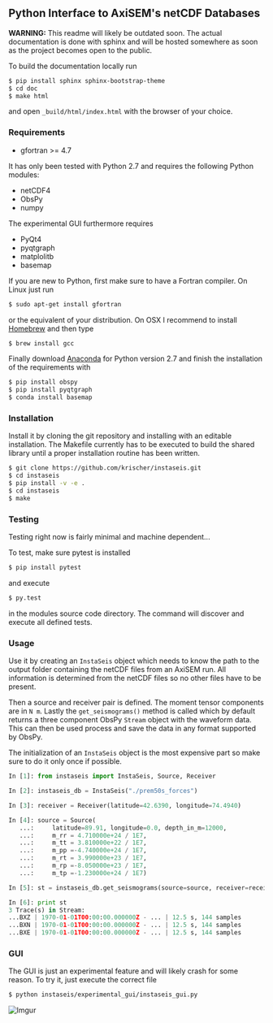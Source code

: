 ## Python Interface to AxiSEM's netCDF Databases


**WARNING:** This readme will likely be outdated soon. The actual documentation
is done with sphinx and will be hosted somewhere as soon as the project becomes
open to the public.

To build the documentation locally run

```bash
$ pip install sphinx sphinx-bootstrap-theme
$ cd doc
$ make html
```

and open `_build/html/index.html` with the browser of your choice.

### Requirements

* gfortran >= 4.7

It has only been tested with Python 2.7 and requires the following Python modules:

* netCDF4
* ObsPy
* numpy

The experimental GUI furthermore requires

* PyQt4
* pyqtgraph
* matplolitb
* basemap


If you are new to Python, first make sure to have a Fortran compiler. On Linux just run

```bash
$ sudo apt-get install gfortran
```

or the equivalent of your distribution. On OSX I recommend to install [Homebrew](http://brew.sh/) and then type

```bash
$ brew install gcc
```

Finally download [Anaconda](https://store.continuum.io/cshop/anaconda/) for Python version 2.7 and finish the installation of the requirements with

```bash
$ pip install obspy
$ pip install pyqtgraph
$ conda install basemap
```


### Installation

Install it by cloning the git repository and installing with an editable installation. The Makefile currently has to be executed to build the shared library until a proper installation routine has been written.

```bash
$ git clone https://github.com/krischer/instaseis.git
$ cd instaseis
$ pip install -v -e .
$ cd instaseis
$ make
```

### Testing

Testing right now is fairly minimal and machine dependent...

To test, make sure pytest is installed

```bash
$ pip install pytest
```

and execute

```bash
$ py.test
```

in the modules source code directory. The command will discover and execute all
defined tests.


### Usage

Use it by creating an `InstaSeis` object which needs to know the path to the
output folder containing the netCDF files from an AxiSEM run. All information
is determined from the netCDF files so no other files have to be present.

Then a source and receiver pair is defined. The moment tensor components are in
`N m`. Lastly the `get_seismograms()` method is called which by default returns
a three component ObsPy `Stream` object with the waveform data. This can then
be used process and save the data in any format supported by ObsPy.

The initialization of an `InstaSeis` object is the most expensive part so make
sure to do it only once if possible.

```python
In [1]: from instaseis import InstaSeis, Source, Receiver

In [2]: instaseis_db = InstaSeis("./prem50s_forces")

In [3]: receiver = Receiver(latitude=42.6390, longitude=74.4940)

In [4]: source = Source(
   ...:     latitude=89.91, longitude=0.0, depth_in_m=12000,
   ...:     m_rr = 4.710000e+24 / 1E7,
   ...:     m_tt = 3.810000e+22 / 1E7,
   ...:     m_pp =-4.740000e+24 / 1E7,
   ...:     m_rt = 3.990000e+23 / 1E7,
   ...:     m_rp =-8.050000e+23 / 1E7,
   ...:     m_tp =-1.230000e+24 / 1E7)

In [5]: st = instaseis_db.get_seismograms(source=source, receiver=receiver)

In [6]: print st
3 Trace(s) in Stream:
...BXZ | 1970-01-01T00:00:00.000000Z - ... | 12.5 s, 144 samples
...BXN | 1970-01-01T00:00:00.000000Z - ... | 12.5 s, 144 samples
...BXE | 1970-01-01T00:00:00.000000Z - ... | 12.5 s, 144 samples
```

### GUI

The GUI is just an experimental feature and will likely crash for some reason. To try it, just execute the correct file

```bash
$ python instaseis/experimental_gui/instaseis_gui.py
```

![Imgur](http://i.imgur.com/FVmua2X.png)
